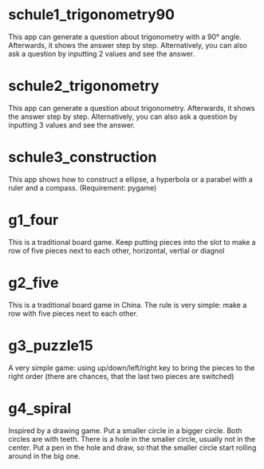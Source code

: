 # schule1_trigonometry90
This app can generate a question about trigonometry with a 90° angle. Afterwards, it shows the answer step by step. Alternatively, you can also ask a question by inputting 2 values and see the answer.

# schule2_trigonometry
This app can generate a question about trigonometry. Afterwards, it shows the answer step by step. Alternatively, you can also ask a question by inputting 3 values and see the answer.

# schule3_construction
This app shows how to construct a ellipse, a hyperbola or a parabel with a ruler and a compass.
(Requirement: pygame)

# g1_four
This is a traditional board game. Keep putting pieces into the slot to make a row of five pieces next to each other, horizontal, vertial or diagnol

# g2_five
This is a traditional board game in China. The rule is very simple: make a row with five pieces next to each other.

# g3_puzzle15
A very simple game: using up/down/left/right key to bring the pieces to the right order (there are chances, that the last two pieces are switched)

# g4_spiral
Inspired by a drawing game. Put a smaller circle in a bigger circle. Both circles are with teeth. There is a hole in the smaller circle, usually not in the center. Put a pen in the hole and draw, so that the smaller circle start rolling around in the big one.